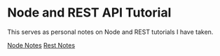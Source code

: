 # Node and REST API Tutorial
This serves as personal notes on Node and REST tutorials I have taken.

[Node Notes]()
[Rest Notes]()
